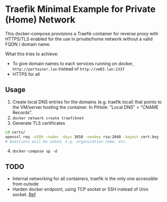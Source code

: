 # Traefik Minimal Example for Private (Home) Network

This docker-compose provisions a Traefik container for reverse proxy with
HTTPS/TLS enabled for the use in private/home network without a valid FQDN / domain name.

What this tries to achieve:
- To give domain names to each services running on docker, `http://portainer.lan`
  instead of `http://vm03.lan:1337`
- HTTPS for all


## Usage

1. Create local DNS entries for the domains (e.g. traefik.local) that points to
   the VM/server hosting the container. In PiHole: "Local DNS" > "CNAME
   Records".
2. `docker network create traefiknet`
3. Generate TLS certificates
```bash
cd certs/
openssl req -x509 -nodes -days 3650 -newkey rsa:2048 -keyout cert.key -out cert.crt
# Questions will be asked, e.g. organization name, etc.
```
4. `docker-compose up -d`


## TODO
- Internal networking for all containers, traefik is the only one accessible
  from outside
- Harden docker endpoint, using TCP socket or SSH instead of Unix socket. [Ref](https://doc.traefik.io/traefik/v2.3/providers/docker/#docker-api-access).

